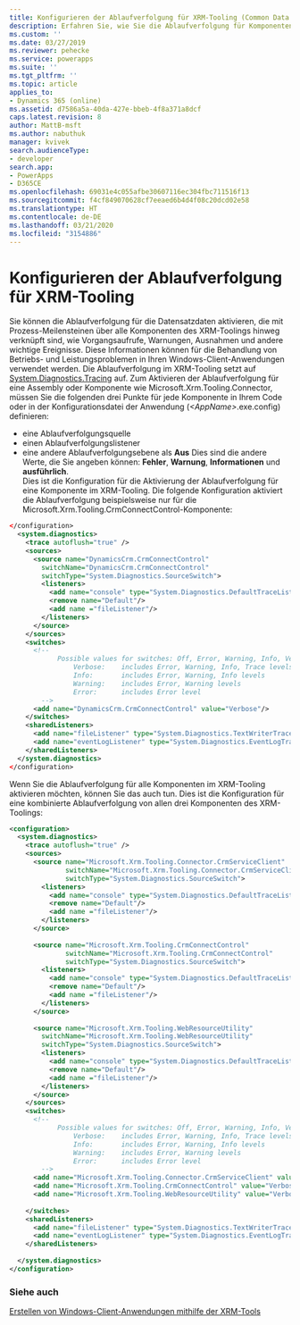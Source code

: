 ```yaml
---
title: Konfigurieren der Ablaufverfolgung für XRM-Tooling (Common Data Service)| Microsoft-Dokumentation
description: Erfahren Sie, wie Sie die Ablaufverfolgung für Komponenten wie Vorgangsanrufe, Warnungen und andere bedeutende Ereignisse in XRM-Tooling zu konfigurieren.
ms.custom: ''
ms.date: 03/27/2019
ms.reviewer: pehecke
ms.service: powerapps
ms.suite: ''
ms.tgt_pltfrm: ''
ms.topic: article
applies_to:
- Dynamics 365 (online)
ms.assetid: d7586a5a-40da-427e-bbeb-4f8a371a8dcf
caps.latest.revision: 8
author: MattB-msft
ms.author: nabuthuk
manager: kvivek
search.audienceType:
- developer
search.app:
- PowerApps
- D365CE
ms.openlocfilehash: 69031e4c055afbe30607116ec304fbc711516f13
ms.sourcegitcommit: f4cf849070628cf7eeaed6b4d4f08c20dcd02e58
ms.translationtype: HT
ms.contentlocale: de-DE
ms.lasthandoff: 03/21/2020
ms.locfileid: "3154886"
---
```

# <a name="configure-tracing-for-xrm-tooling"></a>Konfigurieren der Ablaufverfolgung für XRM-Tooling

Sie können die Ablaufverfolgung für die Datensatzdaten aktivieren, die mit Prozess-Meilensteinen über alle Komponenten des XRM-Toolings hinweg verknüpft sind, wie Vorgangsaufrufe, Warnungen, Ausnahmen und andere wichtige Ereignisse. Diese Informationen können für die Behandlung von Betriebs- und Leistungsproblemen in Ihren Windows-Client-Anwendungen verwendet werden. Die Ablaufverfolgung im XRM-Tooling setzt auf [System.Diagnostics.Tracing](/dotnet/api/system.diagnostics.tracing) auf. Zum Aktivieren der Ablaufverfolgung für eine Assembly oder Komponente wie Microsoft.Xrm.Tooling.Connector, müssen Sie die folgenden drei Punkte für jede Komponente in Ihrem Code oder in der Konfigurationsdatei der Anwendung (*\<AppName>*.exe.config) definieren:  
  
- eine Ablaufverfolgungsquelle  
- einen Ablaufverfolgungslistener  
- eine andere Ablaufverfolgungsebene als **Aus** Dies sind die andere Werte, die Sie angeben können: **Fehler**, **Warnung**, **Informationen** und **ausführlich**.  
Dies ist die Konfiguration für die Aktivierung der Ablaufverfolgung für eine Komponente im XRM-Tooling. Die folgende Konfiguration aktiviert die Ablaufverfolgung beispielsweise nur für die Microsoft.Xrm.Tooling.CrmConnectControl-Komponente:  
  
```xml  
</configuration>  
  <system.diagnostics>  
    <trace autoflush="true" />  
    <sources>  
      <source name="DynamicsCrm.CrmConnectControl"  
        switchName="DynamicsCrm.CrmConnectControl"  
        switchType="System.Diagnostics.SourceSwitch">  
        <listeners>  
          <add name="console" type="System.Diagnostics.DefaultTraceListener" />  
          <remove name="Default"/>  
          <add name ="fileListener"/>  
        </listeners>  
      </source>  
    </sources>  
    <switches>  
      <!--   
            Possible values for switches: Off, Error, Warning, Info, Verbose  
                Verbose:    includes Error, Warning, Info, Trace levels  
                Info:       includes Error, Warning, Info levels  
                Warning:    includes Error, Warning levels  
                Error:      includes Error level  
        -->  
      <add name="DynamicsCrm.CrmConnectControl" value="Verbose"/>  
    </switches>  
    <sharedListeners>  
      <add name="fileListener" type="System.Diagnostics.TextWriterTraceListener" initializeData="XRMLoginControl.log"/>  
      <add name="eventLogListener" type="System.Diagnostics.EventLogTraceListener" initializeData="XRMLogin"/>  
    </sharedListeners>  
  </system.diagnostics>  
</configuration>  
```  
  
Wenn Sie die Ablaufverfolgung für alle Komponenten im XRM-Tooling aktivieren möchten, können Sie das auch tun. Dies ist die Konfiguration für eine kombinierte Ablaufverfolgung von allen drei Komponenten des XRM-Toolings:  
  
```xml  
<configuration>  
  <system.diagnostics>  
    <trace autoflush="true" />  
    <sources>  
      <source name="Microsoft.Xrm.Tooling.Connector.CrmServiceClient"  
              switchName="Microsoft.Xrm.Tooling.Connector.CrmServiceClient"  
              switchType="System.Diagnostics.SourceSwitch">  
        <listeners>  
          <add name="console" type="System.Diagnostics.DefaultTraceListener" />  
          <remove name="Default"/>  
          <add name ="fileListener"/>  
        </listeners>  
      </source>  
  
      <source name="Microsoft.Xrm.Tooling.CrmConnectControl"  
              switchName="Microsoft.Xrm.Tooling.CrmConnectControl"  
              switchType="System.Diagnostics.SourceSwitch">  
        <listeners>  
          <add name="console" type="System.Diagnostics.DefaultTraceListener" />  
          <remove name="Default"/>  
          <add name ="fileListener"/>  
        </listeners>  
      </source>  
  
      <source name="Microsoft.Xrm.Tooling.WebResourceUtility"  
        switchName="Microsoft.Xrm.Tooling.WebResourceUtility"  
        switchType="System.Diagnostics.SourceSwitch">  
        <listeners>  
          <add name="console" type="System.Diagnostics.DefaultTraceListener" />  
          <remove name="Default"/>  
          <add name ="fileListener"/>  
        </listeners>  
      </source>  
    </sources>  
    <switches>  
      <!--   
            Possible values for switches: Off, Error, Warning, Info, Verbose  
                Verbose:    includes Error, Warning, Info, Trace levels  
                Info:       includes Error, Warning, Info levels  
                Warning:    includes Error, Warning levels  
                Error:      includes Error level  
        -->  
      <add name="Microsoft.Xrm.Tooling.Connector.CrmServiceClient" value="Verbose" />  
      <add name="Microsoft.Xrm.Tooling.CrmConnectControl" value="Verbose"/>  
      <add name="Microsoft.Xrm.Tooling.WebResourceUtility" value="Verbose" />  
  
    </switches>  
    <sharedListeners>  
      <add name="fileListener" type="System.Diagnostics.TextWriterTraceListener" initializeData="XRMToolingLogs.log"/>        
      <add name="eventLogListener" type="System.Diagnostics.EventLogTraceListener" initializeData="XRMTooling" />  
    </sharedListeners>  
  
  </system.diagnostics>  
</configuration>  
```  
  
### <a name="see-also"></a>Siehe auch

[Erstellen von Windows-Client-Anwendungen mithilfe der XRM-Tools](build-windows-client-applications-xrm-tools.md)
